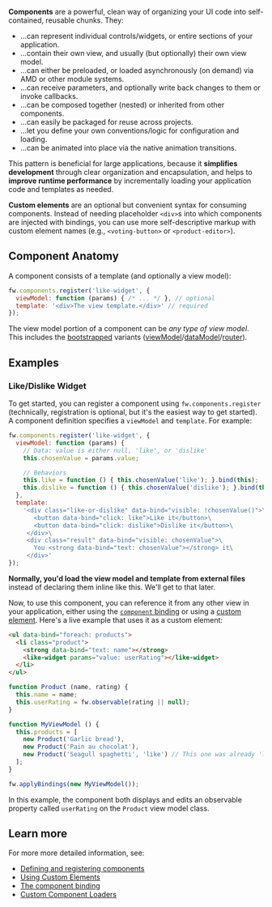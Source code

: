 **Components** are a powerful, clean way of organizing your UI code into self-contained, reusable chunks. They:

 * ...can represent individual controls/widgets, or entire sections of your application.
 * ...contain their own view, and usually (but optionally) their own view model.
 * ...can either be preloaded, or loaded asynchronously (on demand) via AMD or other module systems.
 * ...can receive parameters, and optionally write back changes to them or invoke callbacks.
 * ...can be composed together (nested) or inherited from other components.
 * ...can easily be packaged for reuse across projects.
 * ...let you define your own conventions/logic for configuration and loading.
 * ...can be animated into place via the native animation transitions.

This pattern is beneficial for large applications, because it **simplifies development** through clear organization and encapsulation, and helps to **improve runtime performance** by incrementally loading your application code and templates as needed.

**Custom elements** are an optional but convenient syntax for consuming components. Instead of needing placeholder `<div>`s into which components are injected with bindings, you can use more self-descriptive markup with custom element names (e.g., `<voting-button>` or `<product-editor>`).

## Component Anatomy

A component consists of a template (and optionally a view model):

```javascript
fw.components.register('like-widget', {
  viewModel: function (params) { /* ... */ }, // optional
  template: '<div>The view template.</div>' // required
});
```

The view model portion of a component can be *any type of view model*. This includes the [bootstrapped](architecture.md#bootstrapped) variants ([viewModel](viewModel-creation.md)/[dataModel](dataModel-creation.md)/[router](router-creation.md)).

## Examples

### Like/Dislike Widget

To get started, you can register a component using `fw.components.register` (technically, registration is optional, but it's the easiest way to get started). A component definition specifies a `viewModel` and `template`. For example:

```javascript
fw.components.register('like-widget', {
  viewModel: function (params) {
    // Data: value is either null, 'like', or 'dislike'
    this.chosenValue = params.value;

    // Behaviors
    this.like = function () { this.chosenValue('like'); }.bind(this);
    this.dislike = function () { this.chosenValue('dislike'); }.bind(this);
  },
  template:
    '<div class="like-or-dislike" data-bind="visible: !chosenValue()">\
       <button data-bind="click: like">Like it</button>\
       <button data-bind="click: dislike">Dislike it</button>\
     </div>\
     <div class="result" data-bind="visible: chosenValue">\
       You <strong data-bind="text: chosenValue"></strong> it\
     </div>'
});
```

**Normally, you'd load the view model and template from external files** instead of declaring them inline like this. We'll get to that later.

Now, to use this component, you can reference it from any other view in your application, either using the [`component` binding](component-binding.md) or using a [custom element](component-custom-elements.md). Here's a live example that uses it as a custom element:


```html
<ul data-bind="foreach: products">
  <li class="product">
    <strong data-bind="text: name"></strong>
    <like-widget params="value: userRating"></like-widget>
  </li>
</ul>
```

```javascript
function Product (name, rating) {
  this.name = name;
  this.userRating = fw.observable(rating || null);
}

function MyViewModel () {
  this.products = [
    new Product('Garlic bread'),
    new Product('Pain au chocolat'),
    new Product('Seagull spaghetti', 'like') // This one was already 'liked'
  ];
}

fw.applyBindings(new MyViewModel());
```

In this example, the component both displays and edits an observable property called `userRating` on the `Product` view model class.

## Learn more

For more more detailed information, see:

 * [Defining and registering components](component-registration.md)
 * [Using Custom Elements](component-custom-elements.md)
 * [The component binding](component-binding.md)
 * [Custom Component Loaders](component-loaders.md)
